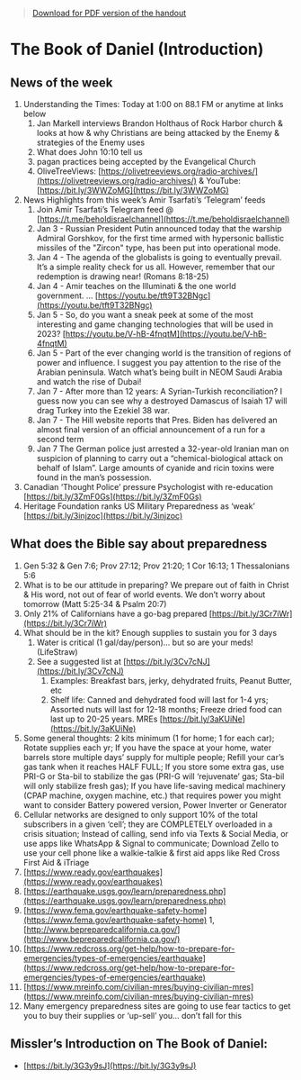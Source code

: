 >[Download for PDF version of the handout](/week010123.pdf)

# The Book of Daniel (Introduction)       

## News of the week
1. Understanding the Times: Today at 1:00 on 88.1 FM or anytime at links below              
	1. Jan Markell interviews Brandon Holthaus of Rock Harbor church & looks at how & why Christians are being attacked by the Enemy & strategies of the Enemy uses
	1. What does John 10:10 tell us
	1. pagan practices being accepted by the Evangelical Church
	1. OliveTreeViews: [https://olivetreeviews.org/radio-archives/](https://olivetreeviews.org/radio-archives/)   &   YouTube:  [https://bit.ly/3WWZoMG](https://bit.ly/3WWZoMG) 
1. News Highlights from this week’s Amir Tsarfati’s ‘Telegram’ feeds 
	1. Join Amir Tsarfati’s Telegram feed @ [https://t.me/beholdisraelchannel](https://t.me/beholdisraelchannel) 
	1. Jan 3 - Russian President Putin announced today that the warship Admiral Gorshkov, for the first time armed with hypersonic ballistic missiles of the "Zircon" type, has been put into operational mode. 
	1. Jan 4 - The agenda of the globalists is going to eventually prevail. It’s a simple reality check for us all. However, remember that our redemption is drawing near!  (Romans 8:18-25)
	1. Jan 4 - Amir teaches on the Illuminati & the one world government. … [https://youtu.be/tft9T32BNgc](https://youtu.be/tft9T32BNgc)
	1. Jan 5 - So, do you want a sneak peek at some of the most interesting and game changing technologies that will be used in 2023?   [https://youtu.be/V-hB-4fnqtM](https://youtu.be/V-hB-4fnqtM)
	1. Jan 5 - Part of the ever changing world is the transition of regions of power and influence. I suggest you pay attention to the rise of the Arabian peninsula. Watch what’s being built in NEOM Saudi Arabia and watch the rise of Dubai!
	1. Jan 7 - After more than 12 years: A Syrian-Turkish reconciliation?  I guess now you can see why a destroyed Damascus of Isaiah 17 will drag Turkey into the Ezekiel 38 war.
	1. Jan 7 - The Hill website reports that Pres. Biden has delivered an almost final version of an official announcement of a run for a second term
	1. Jan 7 The German police just arrested a 32-year-old Iranian man on suspicion of planning to carry out a “chemical-biological attack on behalf of Islam”.  Large amounts of cyanide and ricin toxins were found in the man’s possession.
1. Canadian ‘Thought Police’ pressure Psychologist with re-education   [https://bit.ly/3ZmF0Gs](https://bit.ly/3ZmF0Gs) 
1. Heritage Foundation ranks US Military Preparedness as ‘weak’   [https://bit.ly/3injzoc](https://bit.ly/3injzoc) 

## What does the Bible say about preparedness
1. Gen 5:32 & Gen 7:6; Prov 27:12; Prov 21:20; 1 Cor 16:13; 1 Thessalonians 5:6
1. What is to be our attitude in preparing?  We prepare out of faith in Christ & His word, not out of fear of world events.  We don’t worry about tomorrow (Matt 5:25-34 & Psalm 20:7)
1. Only 21% of Californians have a go-bag prepared [https://bit.ly/3Cr7iWr](https://bit.ly/3Cr7iWr)
1. What should be in the kit? Enough supplies to sustain you for 3 days
	1. Water is critical (1 gal/day/person)… but so are your meds! (LifeStraw)
	1. See a suggested list at [https://bit.ly/3Cv7cNJ](https://bit.ly/3Cv7cNJ) 
		1. Examples: Breakfast bars, jerky, dehydrated fruits, Peanut Butter, etc
		2. Shelf life: Canned and dehydrated food will last for 1-4 yrs; Assorted nuts will last for 12-18 months; Freeze dried food can last up to 20-25 years.  MREs [https://bit.ly/3aKUiNe](https://bit.ly/3aKUiNe) 
1. Some general thoughts: 2 kits minimum (1 for home; 1 for each car); Rotate supplies each yr; If you have the space at your home, water barrels store multiple days’ supply for multiple people; Refill your car’s gas tank when it reaches HALF FULL; If you store some extra gas, use PRI-G or Sta-bil to stabilize the gas (PRI-G will ‘rejuvenate’ gas; Sta-bil will only stabilize fresh gas); If you have life-saving medical machinery (CPAP machine, oxygen machine, etc.) that requires power you might want to consider Battery powered version, Power Inverter or Generator
1. Cellular networks are designed to only support 10% of the total subscribers in a given ‘cell’; they are COMPLETELY overloaded in a crisis situation; Instead of calling, send info via Texts & Social Media, or use apps like WhatsApp & Signal to communicate; Download Zello to use your cell phone like a walkie-talkie & first aid apps like Red Cross First Aid & iTriage
1. [https://www.ready.gov/earthquakes](https://www.ready.gov/earthquakes)
1. [https://earthquake.usgs.gov/learn/preparedness.php](https://earthquake.usgs.gov/learn/preparedness.php)
1. [https://www.fema.gov/earthquake-safety-home](https://www.fema.gov/earthquake-safety-home)
1, [http://www.bepreparedcalifornia.ca.gov/](http://www.bepreparedcalifornia.ca.gov/) 
1. [https://www.redcross.org/get-help/how-to-prepare-for-emergencies/types-of-emergencies/earthquake](https://www.redcross.org/get-help/how-to-prepare-for-emergencies/types-of-emergencies/earthquake) 
1. [https://www.mreinfo.com/civilian-mres/buying-civilian-mres](https://www.mreinfo.com/civilian-mres/buying-civilian-mres) 
1. Many emergency preparedness sites are going to use fear tactics to get you to buy their supplies or ‘up-sell’ you… don’t fall for this

## Missler’s Introduction on The Book of Daniel:   

* [https://bit.ly/3G3y9sJ](https://bit.ly/3G3y9sJ)
  
